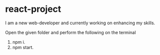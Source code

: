 # react-project
I am a new web-developer and currently working on enhancing my skills.

Open the given folder and perform the following on the terminal
1. npm i.
2. npm start.
